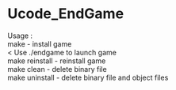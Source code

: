 # Ucode_EndGame
Usage :
  <br/>   make - install game<br/>&lt; Use ./endgame to launch game<br/>   make reinstall - reinstall game
  <br/>   make clean - delete binary file<br/>    make uninstall - delete binary file and object files
